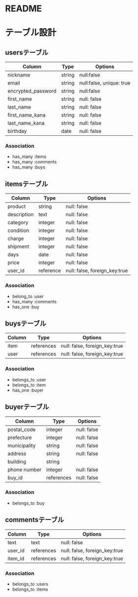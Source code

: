 # README
# テーブル設計

## usersテーブル
| Column             | Type   | Options                  |
| --------           | ------ | -----------              |
| nickname           | string | null:false               |
| email              | string | null:false, unique: true |
| encrypted_password | string | null:false               |
| first_name         | string | null: false              |
| last_name          | string | null: false              |
| first_name_kana    | string | null: false              |
| last_name_kana     | string | null: false              |
| birthday           | date   | null: false              |

### Association
- has_many :items
- has_many :comments
- has_many :buys


## itemsテーブル
| Column      | Type      | Options                       |
| --------    | ------    | -----------                   |
| product     | string    | null: false                   |
| description | text      | null: false                   |
| category    | integer   | null: false                   |
| condition   | integer   | null: false                   |
| charge      | integer   | null: false                   |
| shipment    | integer   | null: false                   |
| days        | date      | null: false                   |
| price       | integer   | null: false                   |
| user_id     | reference | null: false, foreign_key:true |

### Association
- belong_to :user
- has_many :comments
- has_one :buy


## buysテーブル
| Column    | Type       | Options                       |
| --------  | ------     | -----------                   |
| item      | references | null: false, foreign_key:true |
| user      | references | null: false, foreign_key:true |

### Association
- belongs_to :user
- belongs_to :item
- has_one :buyer

## buyerテーブル
| Column       | Type       | Options     |
| --------     | ------     | ----------- |
| postal_code  | integer    | null: false |
| prefecture   | integer    | null: false |
| municipality | string     | null: false |
| address      | string     | null: false |
| building     | string     |             |
| phone number | integer    | null: false |
| buy_id       | references | null: false |

### Association
- belongs_to :buy



## commentsテーブル
| Column    | Type       | Options                       |
| --------  | ------     | -----------                   |
| text      | text       | null: false                   |
| user_id   | references | null: false, foreign_key:true |
| item_id   | references | null: false, foreign_key:true |

### Association
- belongs_to :users
- belongs_to :items


